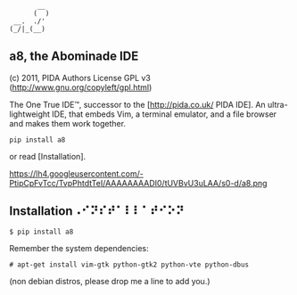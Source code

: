 
           __ 
          (  )
     __.  ./' 
    (_/|_(__)

a8, the Abominade IDE
--

(c) 2011, PIDA Authors
License GPL v3 (http://www.gnu.org/copyleft/gpl.html)



The One True IDE™, successor to the [http://pida.co.uk/ PIDA IDE]. An ultra-lightweight IDE, that embeds Vim, a terminal emulator, and a file browser and makes them work together.

    pip install a8

or read [Installation].

https://lh4.googleusercontent.com/-PtipCpFvTcc/TvpPhtdtTeI/AAAAAAAADI0/tUVBvU3uLAA/s0-d/a8.png


Installation⠠⠊⠝⠎⠞⠁⠇⠇⠁⠞⠊⠕⠝
--

    $ pip install a8

Remember the system dependencies:

    # apt-get install vim-gtk python-gtk2 python-vte python-dbus

(non debian distros, please drop me a line to add you.)


